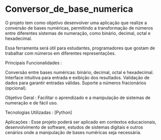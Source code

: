 # Conversor_de_base_numerica

O projeto tem como objetivo desenvolver uma aplicação que realize a conversão de bases numéricas, permitindo a transformação de números entre diferentes sistemas de numeração, como binário, decimal, octal e hexadecimal.

Essa ferramenta será útil para estudantes, programadores que gostam de trabalhar com números em diferentes representações.

Principais Funcionalidades :

Conversão entre bases numéricas: binário, decimal, octal e hexadecimal.
Interface intuitiva para entrada e exibição dos resultados.
Validação de dados para garantir entradas válidas.
Suporte a números fracionários (opcional).

Objetivo Geral :
Facilitar o aprendizado e a manipulação de sistemas de numeração e de fácil uso.

Tecnologias Utilizadas :
[Python]

Aplicações :
Esse projeto poderá ser aplicado em contextos educacionais, desenvolvimento de software, estudos de sistemas digitais e outros cenários onde a manipulação de bases numéricas seja necessária.



